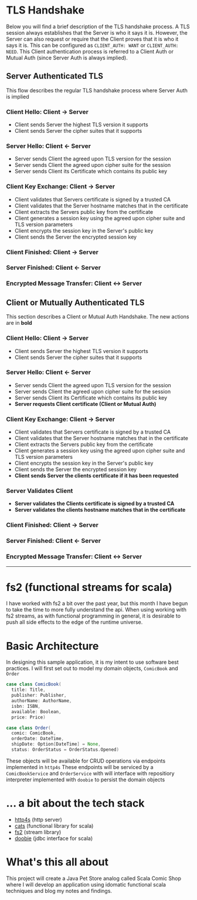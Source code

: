 # TLS Handshake

Below you will find a brief description of the TLS handshake process.  A TLS session always establishes that the Server is who it says it is. However, the Server can also request or require that the Client proves that it is who it says it is.  This can be configured as `CLIENT_AUTH: WANT` or `CLIENT_AUTH: NEED`.  This Client authentication process is referred to a Client Auth or Mutual Auth (since Server Auth is always implied).

## Server Authenticated TLS
This flow describes the regular TLS handshake process where Server Auth is implied

### Client Hello: Client -> Server
- Client sends Server the highest TLS version it supports
- Client sends Server the cipher suites that it supports

### Server Hello: Client <- Server
- Server sends Client the agreed upon TLS version for the session
- Server sends Client the agreed upon cipher suite for the session
- Server sends Client its Certificate which contains its public key

### Client Key Exchange: Client -> Server
- Client validates that Servers certificate is signed by a trusted CA
- Client validates that the Server hostname matches that in the certificate
- Client extracts the Servers public key from the certificate
- Client generates a session key using the agreed upon cipher suite and TLS version parameters
- Client encrypts the session key in the Server's public key
- Client sends the Server the encrypted session key

### Client Finished: Client -> Server

### Server Finished: Client <- Server

### Encrypted Message Transfer: Client <-> Server


## Client or Mutually Authenticated TLS
This section describes a Client or Mutual Auth Handshake.  The new actions are in **bold**

### Client Hello: Client -> Server
- Client sends Server the highest TLS version it supports
- Client sends Server the cipher suites that it supports

### Server Hello: Client <- Server
- Server sends Client the agreed upon TLS version for the session
- Server sends Client the agreed upon cipher suite for the session
- Server sends Client its Certificate which contains its public key
- **Server requests Client certificate (Client or Mutual Auth)**

### Client Key Exchange: Client -> Server
- Client validates that Servers certificate is signed by a trusted CA
- Client validates that the Server hostname matches that in the certificate
- Client extracts the Servers public key from the certificate
- Client generates a session key using the agreed upon cipher suite and TLS version parameters
- Client encrypts the session key in the Server's public key
- Client sends the Server the encrypted session key
- **Client sends Server the clients certificate if it has been requested**

### **Server Validates Client**
- **Server validates the Clients certificate is signed by a trusted CA**
- **Server validates the clients hostname matches that in the certificate**

### Client Finished: Client -> Server

### Server Finished: Client <- Server

### Encrypted Message Transfer: Client <-> Server


* * *

# fs2 (functional streams for scala)
I have worked with fs2 a bit over the past year, but this month I have begun to take the time to more fully understand the api.  When using working with fs2 streams, as with functional programming in general, it is desirable to push all side effects to the edge of the runtime universe.

# [](#header-1) Basic Architecture
In designing this sample application, it is my intent to use software best practices.  I will first set out to model my domain objects, `ComicBook` and `Order` 

```scala
case class ComicBook(
  title: Title,
  publisher: Publisher,
  authorName: AuthorName,
  isbn: ISBN,
  available: Boolean,
  price: Price)

case class Order(
  comic: ComicBook,
  orderDate: DateTime,
  shipDate: Option[DateTime] = None,
  status: OrderStatus = OrderStatus.Opened)
```

These objects will be available for CRUD operations via endpoints implemented in `http4s` These endpoints will be serviced by a `ComicBookService` and `OrderService` with will interface with repositiory interpreter implemented with `doobie` to persist the domain objects


# [](#header-2) ... a bit about the tech stack
- [http4s](http://http4s.org/) (http server)
- [cats](https://github.com/typelevel/cats) (functional library for scala)
- [fs2](https://github.com/functional-streams-for-scala/fs2) (stream library)
- [doobie](https://github.com/tpolecat/doobie) (jdbc interface for scala)


# [](#header-1) What's this all about

This project will create a Java Pet Store analog called Scala Comic Shop where I will develop an application using idomatic functional scala techniques and blog my notes and findings.
